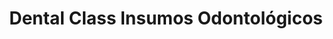 ---
title: "Dental Class Insumos Odontológicos"
url: /pelileo/dental-class-insumos-odontologicos/
shop: Allgemein
---